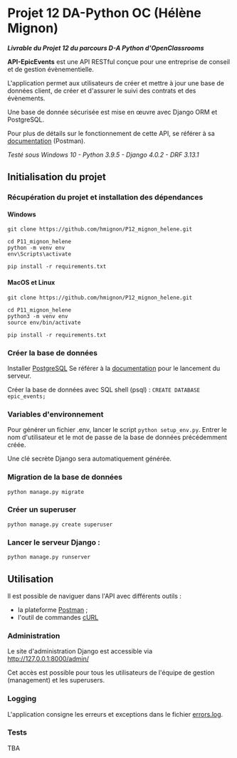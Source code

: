 # Projet 12 DA-Python OC (Hélène Mignon)

***Livrable du Projet 12 du parcours D-A Python d'OpenClassrooms***

**API-EpicEvents** est une API RESTful conçue pour une entreprise de conseil et de gestion évènementielle.

L'application permet aux utilisateurs de créer et mettre à jour une base de données client, 
de créer et d'assurer le suivi des contrats et des évènements.

Une base de donnée sécurisée est mise en œuvre avec Django ORM et PostgreSQL.

Pour plus de détails sur le fonctionnement de cette API, se référer à sa 
[documentation](https://documenter.getpostman.com/view/19098124/UVkvHCLn) (Postman).

_Testé sous Windows 10 - Python 3.9.5 - Django 4.0.2 - DRF 3.13.1_

## Initialisation du projet

### Récupération du projet et installation des dépendances

#### Windows
```
git clone https://github.com/hmignon/P12_mignon_helene.git

cd P11_mignon_helene 
python -m venv env 
env\Scripts\activate

pip install -r requirements.txt
```

#### MacOS et Linux
```
git clone https://github.com/hmignon/P12_mignon_helene.git

cd P11_mignon_helene 
python3 -m venv env 
source env/bin/activate

pip install -r requirements.txt
```

### Créer la base de données

Installer [PostgreSQL](https://www.postgresql.org/download/)
Se référer à la [documentation](https://www.postgresql.org) pour le lancement du serveur.

Créer la base de données avec SQL shell (psql) : ```CREATE DATABASE epic_events;```


### Variables d'environnement

Pour générer un fichier .env, lancer le script ```python setup_env.py```.
Entrer le nom d'utilisateur et le mot de passe de la base de données précédemment créée.

Une clé secrète Django sera automatiquement générée.


### Migration de la base de données

```
python manage.py migrate
```

### Créer un superuser

```
python manage.py create superuser
```

### Lancer le serveur Django :

```
python manage.py runserver
```

## Utilisation

Il est possible de naviguer dans l'API avec différents outils :

- la plateforme [Postman](https://www.postman.com/) ;
- l'outil de commandes [cURL](https://curl.se)

### Administration

Le site d'administration Django est accessible via http://127.0.0.1:8000/admin/

Cet accès est possible pour tous les utilisateurs de l'équipe de gestion (management) et les superusers.

### Logging

L'application consigne les erreurs et exceptions dans le fichier [errors.log](errors.log).

### Tests

TBA
